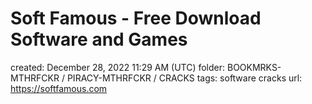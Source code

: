 # Soft Famous - Free Download Software and Games

created: December 28, 2022 11:29 AM (UTC)
folder: BOOKMRKS-MTHRFCKR / PIRACY-MTHRFCKR / CRACKS
tags: software cracks
url: https://softfamous.com